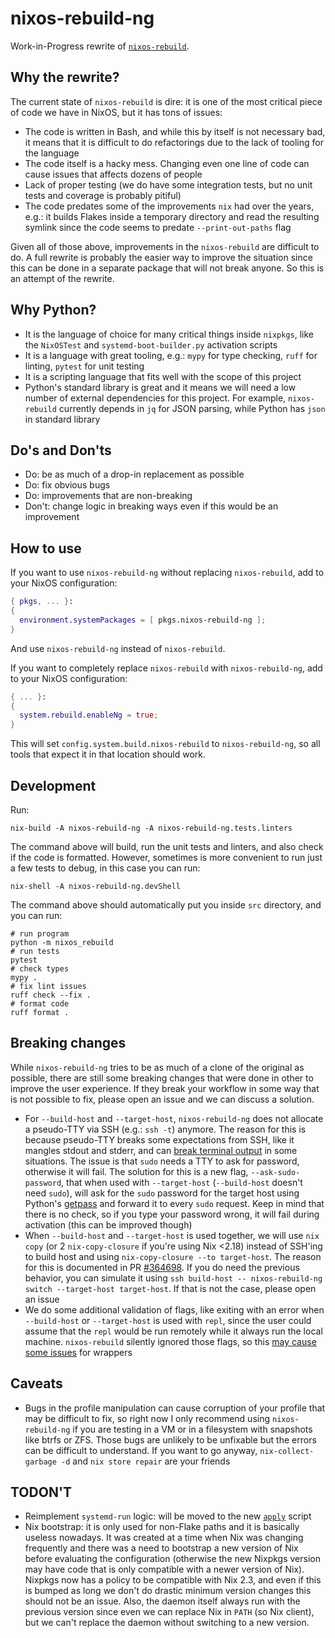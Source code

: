 # nixos-rebuild-ng

Work-in-Progress rewrite of
[`nixos-rebuild`](https://github.com/NixOS/nixpkgs/blob/master/pkgs/os-specific/linux/nixos-rebuild/nixos-rebuild.sh).

## Why the rewrite?

The current state of `nixos-rebuild` is dire: it is one of the most critical
piece of code we have in NixOS, but it has tons of issues:
- The code is written in Bash, and while this by itself is not necessary bad,
  it means that it is difficult to do refactorings due to the lack of tooling
  for the language
- The code itself is a hacky mess. Changing even one line of code can cause
  issues that affects dozens of people
- Lack of proper testing (we do have some integration tests, but no unit tests
  and coverage is probably pitiful)
- The code predates some of the improvements `nix` had over the years, e.g.: it
  builds Flakes inside a temporary directory and read the resulting symlink
  since the code seems to predate `--print-out-paths` flag

Given all of those above, improvements in the `nixos-rebuild` are difficult to
do. A full rewrite is probably the easier way to improve the situation since
this can be done in a separate package that will not break anyone. So this is
an attempt of the rewrite.

## Why Python?

- It is the language of choice for many critical things inside `nixpkgs`, like
  the `NixOSTest` and `systemd-boot-builder.py` activation scripts
- It is a language with great tooling, e.g.: `mypy` for type checking, `ruff`
  for linting, `pytest` for unit testing
- It is a scripting language that fits well with the scope of this project
- Python's standard library is great and it means we will need a low number of
  external dependencies for this project. For example, `nixos-rebuild`
  currently depends in `jq` for JSON parsing, while Python has `json` in
  standard library

## Do's and Don'ts

- Do: be as much of a drop-in replacement as possible
- Do: fix obvious bugs
- Do: improvements that are non-breaking
- Don't: change logic in breaking ways even if this would be an improvement

## How to use

If you want to use `nixos-rebuild-ng` without replacing `nixos-rebuild`, add to
your NixOS configuration:

```nix
{ pkgs, ... }:
{
  environment.systemPackages = [ pkgs.nixos-rebuild-ng ];
}
```

And use `nixos-rebuild-ng` instead of `nixos-rebuild`.

If you want to completely replace `nixos-rebuild` with `nixos-rebuild-ng`, add
to your NixOS configuration:

```nix
{ ... }:
{
  system.rebuild.enableNg = true;
}
```

This will set `config.system.build.nixos-rebuild` to `nixos-rebuild-ng`, so
all tools that expect it in that location should work.

## Development

Run:

```console
nix-build -A nixos-rebuild-ng -A nixos-rebuild-ng.tests.linters
```

The command above will build, run the unit tests and linters, and also check if
the code is formatted. However, sometimes is more convenient to run just a few
tests to debug, in this case you can run:

```console
nix-shell -A nixos-rebuild-ng.devShell
```

The command above should automatically put you inside `src` directory, and you
can run:

```console
# run program
python -m nixos_rebuild
# run tests
pytest
# check types
mypy .
# fix lint issues
ruff check --fix .
# format code
ruff format .
```

## Breaking changes

While `nixos-rebuild-ng` tries to be as much of a clone of the original as
possible, there are still some breaking changes that were done in other to
improve the user experience. If they break your workflow in some way that is
not possible to fix, please open an issue and we can discuss a solution.

- For `--build-host` and `--target-host`, `nixos-rebuild-ng` does not allocate
  a pseudo-TTY via SSH (e.g.: `ssh -t`) anymore. The reason for this is because
  pseudo-TTY breaks some expectations from SSH, like it mangles stdout and
  stderr, and can
  [break terminal output](https://github.com/NixOS/nixpkgs/issues/336967) in
  some situations.
  The issue is that `sudo` needs a TTY to ask for password, otherwise it will
  fail. The solution for this is a new flag, `--ask-sudo-password`, that when
  used with `--target-host` (`--build-host` doesn't need `sudo`), will ask for
  the `sudo` password for the target host using Python's
  [getpass](https://docs.python.org/3/library/getpass.html) and forward it to
  every `sudo` request. Keep in mind that there is no check, so if you type
  your password wrong, it will fail during activation (this can be improved
  though)
- When `--build-host` and `--target-host` is used together, we will use `nix
  copy` (or 2 `nix-copy-closure` if you're using Nix <2.18) instead of SSH'ing
  to build host and using `nix-copy-closure --to target-host`. The reason for
  this is documented in PR
  [#364698](https://github.com/NixOS/nixpkgs/pull/364698). If you do need the
  previous behavior, you can simulate it using `ssh build-host --
  nixos-rebuild-ng switch --target-host target-host`. If that is not the case,
  please open an issue
- We do some additional validation of flags, like exiting with an error when
  `--build-host` or `--target-host` is used with `repl`, since the user could
  assume that the `repl` would be run remotely while it always run the local
  machine. `nixos-rebuild` silently ignored those flags, so this
  [may cause some issues](https://github.com/NixOS/nixpkgs/pull/363922) for
  wrappers

## Caveats

- Bugs in the profile manipulation can cause corruption of your profile that
  may be difficult to fix, so right now I only recommend using
  `nixos-rebuild-ng` if you are testing in a VM or in a filesystem with
  snapshots like btrfs or ZFS. Those bugs are unlikely to be unfixable but the
  errors can be difficult to understand. If you want to go anyway,
  `nix-collect-garbage -d` and `nix store repair` are your friends

## TODON'T

- Reimplement `systemd-run` logic: will be moved to the new
  [`apply`](https://github.com/NixOS/nixpkgs/pull/344407) script
- Nix bootstrap: it is only used for non-Flake paths and it is basically
  useless nowadays. It was created at a time when Nix was changing frequently
  and there was a need to bootstrap a new version of Nix before evaluating the
  configuration (otherwise the new Nixpkgs version may have code that is only
  compatible with a newer version of Nix). Nixpkgs now has a policy to be
  compatible with Nix 2.3, and even if this is bumped as long we don't do
  drastic minimum version changes this should not be an issue. Also, the daemon
  itself always run with the previous version since even we can replace Nix in
  `PATH` (so Nix client), but we can't replace the daemon without switching to
  a new version.
